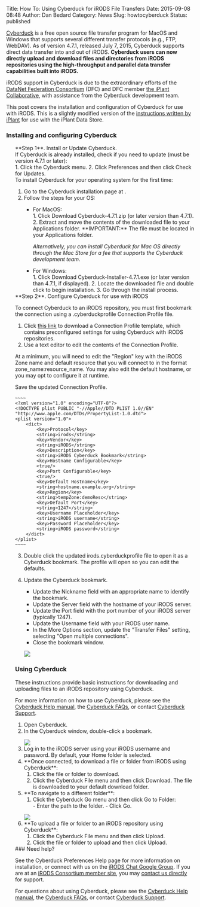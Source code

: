 Title: How To: Using Cyberduck for iRODS File Transfers
Date: 2015-09-08 08:48
Author: Dan Bedard
Category: News
Slug: howtocyberduck
Status: published

[Cyberduck](https://cyberduck.io/) is a free open source file transfer
program for MacOS and Windows that supports several different transfer
protocols (e.g., FTP, WebDAV). As of version 4.7.1, released July 7,
2015, Cyberduck supports direct data transfer into and out of iRODS.
**Cyberduck users can now directly upload and download files and
directories from iRODS repositories using the high-throughput and
parallel data transfer capabilities built into iRODS.**
<!--more-->

iRODS support in Cyberduck is due to the extraordinary efforts of the
[DataNet Federation Consortium](http://datafed.org/) (DFC) and DFC
member [the iPlant Collaborative](http://www.iplantcollaborative.org/),
with assistance from the Cyberduck development team.

This post covers the installation and configuration of Cyberduck for use
with iRODS. This is a slightly modified version of the [instructions
written by
iPlant](https://pods.iplantcollaborative.org/wiki/display/DS/Using+Cyberduck+for+Uploading+and+Downloading+to+the+Data+Store)
for use with the iPlant Data Store.

### Installing and configuring Cyberduck

<ul style="list-style: none;">
<li>
**Step 1**. Install or Update Cyberduck.

</li>


<li>
If Cyberduck is already installed, check if you need to update (must be
version 4.7.1 or later):

</li>
1.  Click the Cyberduck menu.
2.  Click Preferences and then click Check for Updates.

<li>
To install Cyberduck for your operating system for the first time:

</li>
<ol>
<li>
Go to the Cyberduck installation page at <https://cyberduck.io/>.

</li>
<li>
Follow the steps for your OS:

</li>
<ul>


</p>
<li>
For MacOS:

</li>
1.  Click Download Cyberduck-4.7.1.zip (or later version than 4.7.1).
2.  Extract and move the contents of the downloaded file to your
    Applications folder. **IMPORTANT:** The file must be located in your
    Applications folder.
    <p>


   *Alternatively, you can install Cyberduck for Mac OS directly
    through the Mac Store for a fee that supports the Cyberduck
    development team.*

<li>
For Windows:

</li>
1.  Click Download Cyberduck-Installer-4.7.1.exe (or later version than
    4.7.1, if displayed).
2.  Locate the downloaded file and double click to begin installation.
3.  Go through the install process.

</ul>
</ol>
**Step 2**. Configure Cyberduck for use with iRODS

To connect Cyberduck to an iRODS repository, you must first bookmark the
connection using a .cyberduckprofile Connection Profile file.

1.  Click [this
    link](http://people.renci.org/~danb/FOR_DEMOS/cyberduck/irods.cyberduckprofile)
    to download a Connection Profile template, which contains
    preconfigured settings for using Cyberduck with iRODS repositories.
2.  Use a text editor to edit the contents of the Connection Profile.



   At a minimum, you will need to edit the "Region" key with the iRODS
    Zone name and default resource that you will connect to in the
    format <span
    class="lang:default decode:true crayon-inline">zone\_name:resource\_name</span>.
    You may also edit the default hostname, or you may opt to configure
    it at runtime.


   Save the updated Connection Profile.

    ~~~~
    <?xml version="1.0" encoding="UTF-8"?>
    <!DOCTYPE plist PUBLIC "-//Apple//DTD PLIST 1.0//EN" "http://www.apple.com/DTDs/PropertyList-1.0.dtd">
    <plist version="1.0">
        <dict>
            <key>Protocol</key>
            <string>irods</string>
            <key>Vendor</key>
            <string>iRODS</string>
            <key>Description</key>
            <string>iRODS Cyberduck Bookmark</string>
            <key>Hostname Configurable</key>
            <true/>
            <key>Port Configurable</key>
            <true/>
            <key>Default Hostname</key>
            <string>hostname.example.org</string>
            <key>Region</key>
            <string>tempZone:demoResc</string>
            <key>Default Port</key>
            <string>1247</string>
            <key>Username Placeholder</key>
            <string>iRODS username</string>
            <key>Password Placeholder</key>
            <string>iRODS password</string>
        </dict>
    </plist>
    ~~~~

3.  Double click the updated irods.cyberduckprofile file to open it as a
    Cyberduck bookmark. The profile will open so you can edit the
    defaults.
4.  Update the Cyberduck bookmark.
    -   Update the Nickname field with an appropriate name to identify
        the bookmark.
    -   Update the Server field with the hostname of your iRODS server.
    -   Update the Port field with the port number of your iRODS server
        (typically 1247).
    -   Update the Username field with your iRODS user name.
    -   In the More Options section, update the "Transfer Files"
        setting, selecting "Open multiple connections".
    -   Close the bookmark window.

    <p>
    <div class="full_image"><img src="{filename}/uploads/2015/09/cyberduckprofile.png" /></div>

### Using Cyberduck

These instructions provide basic instructions for downloading and
uploading files to an iRODS repository using Cyberduck.

For more information on how to use Cyberduck, please see the [Cyberduck
Help manual](https://trac.cyberduck.io/wiki/help/en), the [Cyberduck
FAQs](https://trac.cyberduck.io/wiki/help/en/faq), or contact [Cyberduck
Support](https://trac.cyberduck.io/newticket).

<ol>
<li>
Open Cyberduck.

</li>
<li>
In the Cyberduck window, double-click a bookmark.


<p>
<div class="full_image"><img src="{filename}/uploads/2015/09/cyberduckmenu.png" /></div>

</li>
<li>
Log in to the iRODS server using your iRODS username and password. By
default, your Home folder is selected.

</li>
<li>
**Once connected, to download a file or folder from iRODS using
Cyberduck**:

1.  Click the file or folder to download.
2.  Click the Cyberduck File menu and then click Download. The file is
    downloaded to your default download folder.

<li>
**To navigate to a different folder**:

<ol>
<li>
Click the Cyberduck Go menu and then click Go to Folder:

</li>
-   Enter the path to the folder.
-   Click Go.

</ol>
</li>
<p>




<div class="full_image"><img src="{filename}/uploads/2015/09/cyberduckfolder.png" /></div>


<li>
**To upload a file or folder to an iRODS repository using Cyberduck**:

1.  Click the Cyberduck File menu and then click Upload.
2.  Click the file or folder to upload and then click Upload.

</ol>
### Need help?

See the Cyberduck Preferences Help page for more information on
installation, or connect with us on the [iRODS Chat Google
Group](https://groups.google.com/forum/#!forum/irod-chat). If you are at
an [iRODS Consortium member site](http://irods.org/consortium/members/),
you may [contact us directly](http://irods.org/contact/) for support.

For questions about using Cyberduck, please see the [Cyberduck Help
manual](https://trac.cyberduck.io/wiki/help/en), the [Cyberduck
FAQs](https://trac.cyberduck.io/wiki/help/en/faq), or contact [Cyberduck
Support](https://trac.cyberduck.io/newticket).
